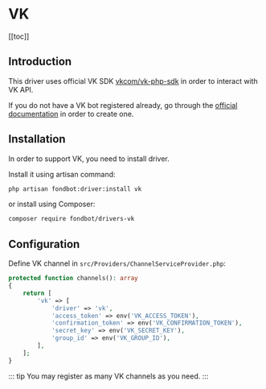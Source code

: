 # VK

[[toc]]

## Introduction

This driver uses official VK SDK [vkcom/vk-php-sdk](https://github.com/VKCOM/vk-php-sdk) in order to interact with VK API.

If you do not have a VK bot registered already, go through the [official documentation](https://vk.com/dev/bots_docs) in order to create one.

## Installation

In order to support VK, you need to install driver.

Install it using artisan command:

```bash
php artisan fondbot:driver:install vk
```

or install using Composer:

```bash
composer require fondbot/drivers-vk
```

## Configuration    

Define VK channel in `src/Providers/ChannelServiceProvider.php`:

```php
protected function channels(): array
{
    return [
        'vk' => [
            'driver' => 'vk',
            'access_token' => env('VK_ACCESS_TOKEN'),
            'confirmation_token' => env('VK_CONFIRMATION_TOKEN'),
            'secret_key' => env('VK_SECRET_KEY'),
            'group_id' => env('VK_GROUP_ID'),
        ],
    ];
}
```

::: tip
You may register as many VK channels as you need.
:::

